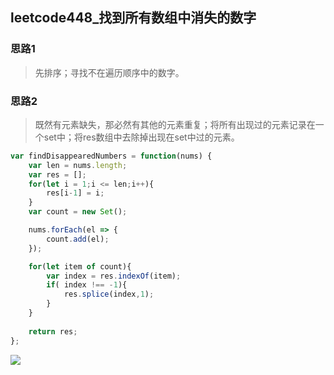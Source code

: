 ## leetcode448_找到所有数组中消失的数字

### 思路1

> 先排序；寻找不在遍历顺序中的数字。



### 思路2
> 既然有元素缺失，那必然有其他的元素重复；将所有出现过的元素记录在一个set中；将res数组中去除掉出现在set中过的元素。


```javascript
var findDisappearedNumbers = function(nums) {
    var len = nums.length;
    var res = [];
    for(let i = 1;i <= len;i++){
        res[i-1] = i;
    }
    var count = new Set();

    nums.forEach(el => {
        count.add(el);
    });

    for(let item of count){
        var index = res.indexOf(item);
        if( index !== -1){
            res.splice(index,1);
        }
    }
    
    return res;
};
```

![](https://i.loli.net/2021/05/12/A4bCfKLxXuizWnT.png)
